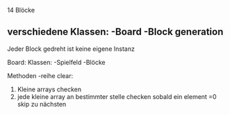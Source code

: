 14 Blöcke

verschiedene Klassen:
-Board
-Block generation
-

Jeder Block gedreht ist keine eigene Instanz

Board:
Klassen:
-Spielfeld
-Blöcke


Methoden
-reihe clear:
1. Kleine arrays checken
2. jede kleine array an bestimmter stelle checken
sobald ein element =0 skip zu nächsten

